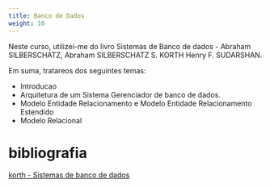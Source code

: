 ```yaml
---
title: Banco de Dados
weight: 10
---
```


Neste curso, utilizei-me do livro Sistemas de Banco de dados -  Abraham SILBERSCHATZ,  Abraham SILBERSCHATZ S. KORTH Henry F. SUDARSHAN.

Em suma, tratareos dos seguintes temas:
- Introducao
- Arquitetura de um Sistema Gerenciador de banco de dados.
- Modelo Entidade Relacionamento e Modelo Entidade Relacionamento Estendido
- Modelo Relacional


# bibliografia

[korth - Sistemas de banco de dados](https://github.com/Felipe-gsilva/cs-common-private-files/tree/main/Books/DatabaseSystemConcepts.pdf)
